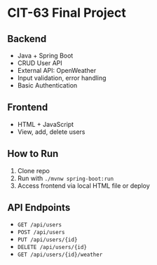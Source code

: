# CIT-63 Final Project

## Backend
- Java + Spring Boot
- CRUD User API
- External API: OpenWeather
- Input validation, error handling
- Basic Authentication

## Frontend
- HTML + JavaScript
- View, add, delete users

## How to Run
1. Clone repo
2. Run with `./mvnw spring-boot:run`
3. Access frontend via local HTML file or deploy

## API Endpoints
- `GET /api/users`
- `POST /api/users`
- `PUT /api/users/{id}`
- `DELETE /api/users/{id}`
- `GET /api/users/{id}/weather`
